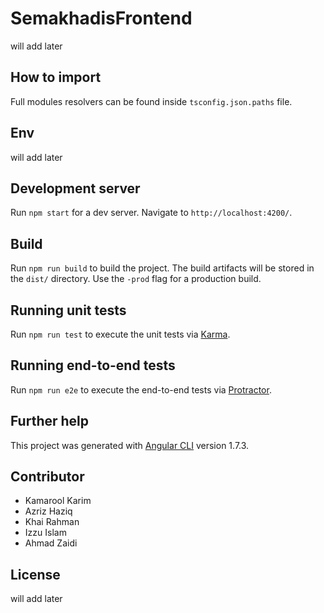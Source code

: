 # SemakhadisFrontend

will add later

## How to import

Full modules resolvers can be found inside `tsconfig.json.paths` file. 

## Env

will add later

## Development server

Run `npm start` for a dev server. Navigate to `http://localhost:4200/`. 

## Build

Run `npm run build` to build the project. The build artifacts will be stored in the `dist/` directory. Use the `-prod` flag for a production build.

## Running unit tests

Run `npm run test` to execute the unit tests via [Karma](https://karma-runner.github.io).

## Running end-to-end tests

Run `npm run e2e` to execute the end-to-end tests via [Protractor](http://www.protractortest.org/).

## Further help

This project was generated with [Angular CLI](https://github.com/angular/angular-cli) version 1.7.3.

## Contributor

* Kamarool Karim
* Azriz Haziq
* Khai Rahman
* Izzu Islam
* Ahmad Zaidi

## License 

will add later
